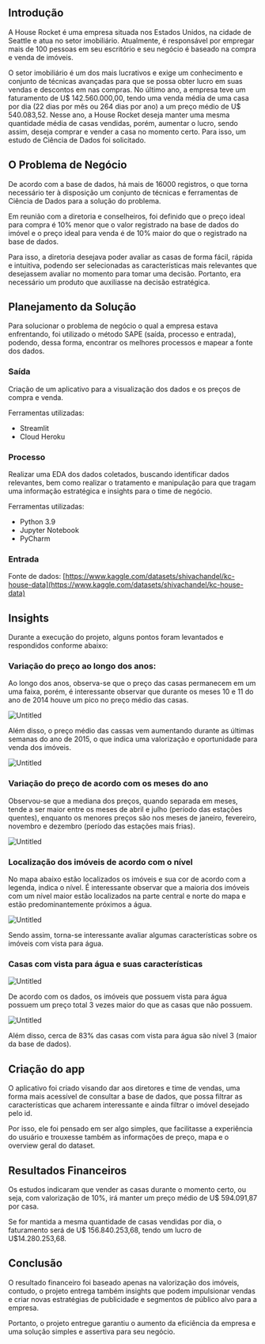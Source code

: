 ## Introdução

A House Rocket é uma empresa situada nos Estados Unidos, na cidade de Seattle e atua no setor imobiliário. Atualmente, é responsável por empregar mais de 100 pessoas em seu escritório e seu negócio é baseado na compra e venda de imóveis.

O setor imobiliário é um dos mais lucrativos e exige um conhecimento e conjunto de técnicas avançadas para que se possa obter lucro em suas vendas e descontos em nas compras. No último ano, a empresa teve um faturamento de U$ 142.560.000,00, tendo uma venda média de uma casa por dia (22 dias por mês ou 264 dias por ano) a um preço médio de U$ 540.083,52. Nesse ano, a House Rocket deseja manter uma mesma quantidade média de casas vendidas, porém, aumentar o lucro, sendo assim, deseja comprar e vender a casa no momento certo. Para isso, um estudo de Ciência de Dados foi solicitado.

## O Problema de Negócio

De acordo com a base de dados, há mais de 16000 registros, o que torna necessário ter à disposição um conjunto de técnicas e ferramentas de Ciência de Dados para a solução do problema.

Em reunião com a diretoria e conselheiros, foi definido que o preço ideal para compra é 10% menor que o valor registrado na base de dados do imóvel e o preço ideal para venda é de 10% maior do que o registrado na base de dados.

Para isso, a diretoria desejava poder avaliar as casas de forma fácil, rápida e intuitiva, podendo ser selecionadas as características mais relevantes que desejassem avaliar no momento para tomar uma decisão. Portanto, era necessário um produto que auxiliasse na decisão estratégica.

## Planejamento da Solução

Para solucionar o problema de negócio o qual a empresa estava enfrentando, foi utilizado o método SAPE (saída, processo e entrada), podendo, dessa forma, encontrar os melhores processos e mapear a fonte dos dados.

### Saída

Criação de um aplicativo para a visualização dos dados e os preços de compra e venda.

Ferramentas utilizadas:

- Streamlit
- Cloud Heroku

### Processo

Realizar uma EDA dos dados coletados, buscando identificar dados relevantes, bem como realizar o tratamento e manipulação para que tragam uma informação estratégica e insights para o time de negócio.

Ferramentas utilizadas:

- Python 3.9
- Jupyter Notebook
- PyCharm

### Entrada

Fonte de dados: [https://www.kaggle.com/datasets/shivachandel/kc-house-data](https://www.kaggle.com/datasets/shivachandel/kc-house-data)

## Insights

Durante a execução do projeto, alguns pontos foram levantados e respondidos conforme abaixo:

### Variação do preço ao longo dos anos:

Ao longo dos anos, observa-se que o preço das casas permanecem em um uma faixa, porém, é interessante observar que durante os meses 10 e 11 do ano de 2014 houve um pico no preço médio das casas.

![Untitled](https://s3-us-west-2.amazonaws.com/secure.notion-static.com/816328f1-332f-436c-b950-575472271f0d/Untitled.png)

Além disso, o preço médio das cassas vem aumentando durante as últimas semanas do ano de 2015, o que indica uma valorização e oportunidade para venda dos imóveis.

![Untitled](https://s3-us-west-2.amazonaws.com/secure.notion-static.com/f58da132-81fa-4cea-ac65-d9448dafa4d8/Untitled.png)

### Variação do preço de acordo com os meses do ano

Observou-se que a mediana dos preços, quando separada em meses, tende a ser maior entre os meses de abril e julho (período das estações quentes), enquanto os menores preços são nos meses de janeiro, fevereiro, novembro e dezembro (período das estações mais frias).

![Untitled](https://s3-us-west-2.amazonaws.com/secure.notion-static.com/b628bd55-f16f-4dd2-b51b-816995206383/Untitled.png)

### Localização dos imóveis de acordo com o nível

No mapa abaixo estão localizados os imóveis e sua cor de acordo com a legenda, indica o nível. É interessante observar que a maioria dos imóveis com um nível maior estão localizados na parte central e norte do mapa e estão predominantemente próximos a água.

![Untitled](https://s3-us-west-2.amazonaws.com/secure.notion-static.com/c1fc8735-300a-4d6d-b432-81b39ef97d66/Untitled.png)

Sendo assim, torna-se interessante avaliar algumas características sobre os imóveis com vista para água.

### Casas com vista para água e suas características

![Untitled](https://s3-us-west-2.amazonaws.com/secure.notion-static.com/0233a5c4-c4a1-403e-ad37-e7659f93175c/Untitled.png)

De acordo com os dados, os imóveis que possuem vista para água possuem um preço total 3 vezes maior do que as casas que não possuem.

![Untitled](https://s3-us-west-2.amazonaws.com/secure.notion-static.com/e0897cec-6e2a-445e-92e2-8156219219a9/Untitled.png)

Além disso, cerca de 83% das casas com vista para água são nível 3 (maior da base de dados).

## Criação do app

O aplicativo foi criado visando dar aos diretores e time de vendas, uma forma mais acessível de consultar a base de dados, que possa filtrar as características que acharem interessante e ainda filtrar o imóvel desejado pelo id.

Por isso, ele foi pensado em ser algo simples, que facilitasse a experiência do usuário e trouxesse também as informações de preço, mapa e o overview geral do dataset.

## Resultados Financeiros

Os estudos indicaram que vender as casas durante o momento certo, ou seja, com valorização de 10%, irá manter um preço médio de U$ 594.091,87 por casa.

Se for mantida a mesma quantidade de casas vendidas por dia, o faturamento será de U$ 156.840.253,68, tendo um lucro de U$14.280.253,68.

## Conclusão

O resultado financeiro foi baseado apenas na valorização dos imóveis, contudo, o projeto entrega também insights que podem impulsionar vendas e criar novas estratégias de publicidade e segmentos de público alvo para a empresa.

Portanto, o projeto entregue garantiu o aumento da eficiência da empresa e uma solução simples e assertiva para seu negócio.
